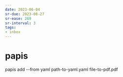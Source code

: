 ```yaml
---
date: 2023-06-04
sr-due: 2023-08-27
sr-ease: 269
sr-interval: 3
tags:
- inbox
---
```


# papis

papis add --from yaml path-to-yaml.yaml file-to-pdf.pdf